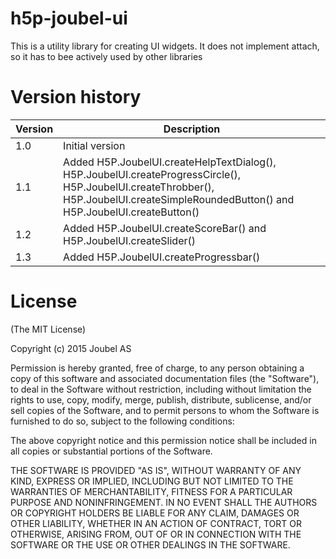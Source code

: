 h5p-joubel-ui
=============

This is a utility library for creating UI widgets. It does not implement attach, so it has to bee actively used by
other libraries

Version history
===============
Version  | Description
---------| -------------
1.0      | Initial version
1.1      | Added H5P.JoubelUI.createHelpTextDialog(), H5P.JoubelUI.createProgressCircle(), H5P.JoubelUI.createThrobber(), H5P.JoubelUI.createSimpleRoundedButton() and H5P.JoubelUI.createButton()
1.2      | Added H5P.JoubelUI.createScoreBar() and H5P.JoubelUI.createSlider()
1.3      | Added H5P.JoubelUI.createProgressbar()

License
=======
(The MIT License)

Copyright (c) 2015 Joubel AS

Permission is hereby granted, free of charge, to any person obtaining a copy of this software and associated documentation files (the "Software"), to deal in the Software without restriction, including without limitation the rights to use, copy, modify, merge, publish, distribute, sublicense, and/or sell copies of the Software, and to permit persons to whom the Software is furnished to do so, subject to the following conditions:

The above copyright notice and this permission notice shall be included in all copies or substantial portions of the Software.

THE SOFTWARE IS PROVIDED "AS IS", WITHOUT WARRANTY OF ANY KIND, EXPRESS OR IMPLIED, INCLUDING BUT NOT LIMITED TO THE WARRANTIES OF MERCHANTABILITY, FITNESS FOR A PARTICULAR PURPOSE AND NONINFRINGEMENT. IN NO EVENT SHALL THE AUTHORS OR COPYRIGHT HOLDERS BE LIABLE FOR ANY CLAIM, DAMAGES OR OTHER LIABILITY, WHETHER IN AN ACTION OF CONTRACT, TORT OR OTHERWISE, ARISING FROM, OUT OF OR IN CONNECTION WITH THE SOFTWARE OR THE USE OR OTHER DEALINGS IN THE SOFTWARE.
